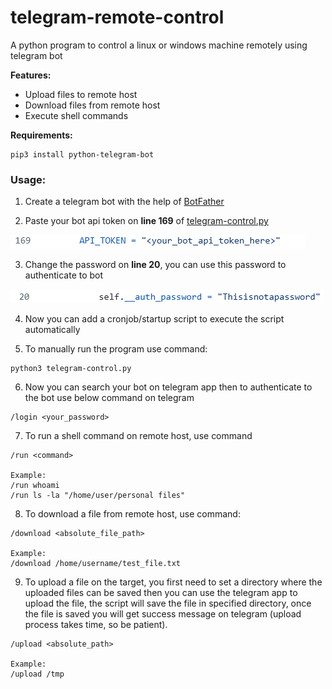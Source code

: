 # telegram-remote-control
A python program to control a linux or windows machine remotely using telegram bot

**Features:**
- Upload files to remote host
- Download files from remote host
- Execute shell commands

**Requirements:**
```
pip3 install python-telegram-bot
```

### Usage:
1. Create a telegram bot with the help of [BotFather](https://telegram.me/BotFather)

2. Paste your bot api token on **line 169** of [telegram-control.py](https://github.com/ggk570/telegram-remote-control/blob/main/telegram-control.py)
   
![auth_token](https://github.com/ggk570/telegram-remote-control/blob/main/Screenshots/api_token.png?raw=true)

3. Change the password on **line 20**, you can use this password to authenticate to bot
   
![password](https://github.com/ggk570/telegram-remote-control/blob/main/Screenshots/password.png?raw=true)

4. Now you can add a cronjob/startup script to execute the script automatically

5. To manually run the program use command:
   
```
python3 telegram-control.py
```

6. Now you can search your bot on telegram app then to authenticate to the bot use below command on telegram
   
```
/login <your_password>
```

7. To run a shell command on remote host, use command
   
```
/run <command>

Example:
/run whoami
/run ls -la "/home/user/personal files"
```

8. To download a file from remote host, use command:
   
```
/download <absolute_file_path>

Example:
/download /home/username/test_file.txt
```

9. To upload a file on the target, you first need to set a directory where the uploaded files can be saved then you can use the telegram app to upload the file, the script will save the file in specified directory, once the file is saved you will get success message on telegram (upload process takes time, so be patient).
    
```
/upload <absolute_path>

Example:
/upload /tmp
```

